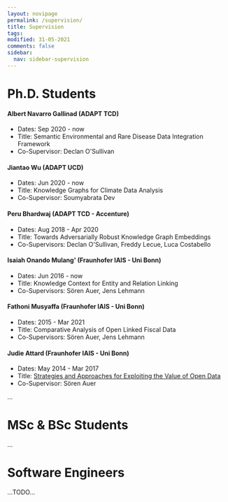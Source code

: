 ```yaml
---
layout: novipage
permalink: /supervision/
title: Supervision
tags: 
modified: 31-05-2021
comments: false
sidebar:
  nav: sidebar-supervision
---
```


# Ph.D. Students

#### Albert Navarro Gallinad (ADAPT TCD)
+ Dates: Sep 2020 - now
+ Title: Semantic Environmental and Rare Disease Data Integration Framework
+ Co-Supervisor: Declan O'Sullivan

#### Jiantao Wu (ADAPT UCD)
+ Dates: Jun 2020 - now
+ Title: Knowledge Graphs for Climate Data Analysis
+ Co-Supervisor: Soumyabrata Dev

#### Peru Bhardwaj (ADAPT TCD - Accenture)
+ Dates: Aug 2018 - Apr 2020
+ Title: Towards Adversarially Robust Knowledge Graph Embeddings
+ Co-Supervisors: Declan O'Sullivan, Freddy Lecue, Luca Costabello

#### Isaiah Onando Mulang' (Fraunhofer IAIS - Uni Bonn) 
+ Dates: Jun 2016 - now
+ Title: Knowledge Context for Entity and Relation Linking
+ Co-Supervisors: Sören Auer, Jens Lehmann

#### Fathoni Musyaffa (Fraunhofer IAIS - Uni Bonn) 
+ Dates: 2015 - Mar 2021
+ Title: Comparative Analysis of Open Linked Fiscal Data
+ Co-Supervisors: Sören Auer, Jens Lehmann

#### Judie Attard (Fraunhofer IAIS - Uni Bonn) 
+ Dates: May 2014 - Mar 2017
+ Title: [Strategies and Approaches for Exploiting the Value of Open Data](http://hdl.handle.net/20.500.11811/7184)
+ Co-Supervisor: Sören Auer


... 

# MSc & BSc Students

...

# Software Engineers

...TODO...



<!--
|                  |                                                                       |
|------------------|-----------------------------------------------------------------------|
| email            | <a href="mailto:orlandif[*AT*]tcd[*DOT*]ie">orlandif[*AT*]tcd[*DOT*]ie</a>|
| address          | The ADAPT Centre                                                      |
|                  | Room G31, O’Reilly Building, Dublin 2                                 |
|                  | Trinity College Dublin, Ireland                                       |
|                  | (see <a href="https://goo.gl/maps/1H5Vr5TEmA72">Google Maps</a>)	   |
| 		   |								 	   |
| affiliation      | <img src="{{ site.baseurl }}/images/adapt-logo.png" width="140">      |
-->

